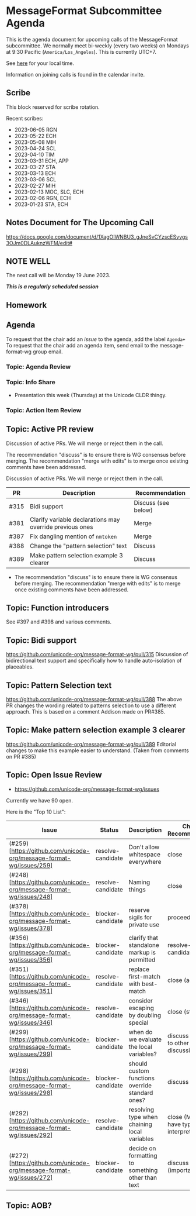 # MessageFormat Subcommittee Agenda

This is the agenda document for upcoming calls of the MessageFormat subcommittee. We normally meet bi-weekly 
(every two weeks) on Mondays at 9:30 Pacific (`America/Los_Angeles`). This is currently UTC+7. 

See [here](https://www.timeanddate.com/worldclock/converter.html?iso=20230619T163000&p1=224&p2=248&p3=136&p4=179&p5=33&p6=101&p7=268) for your local time.

Information on joining calls is found in the calendar invite.

## Scribe

This block reserved for scribe rotation.

Recent scribes:
* 2023-06-05 RGN
* 2023-05-22 ECH
* 2023-05-08 MIH
* 2023-04-24 SCL
* 2023-04-10 TIM
* 2023-03-31 ECH, APP
* 2023-03-27 STA
* 2023-03-13 ECH
* 2023-03-06 SCL
* 2023-02-27 MIH
* 2023-02-13 MOC, SLC, ECH
* 2023-02-06 RGN, ECH
* 2023-01-23 STA, ECH

## Notes Document for The Upcoming Call

https://docs.google.com/document/d/1XagOIWNBU3_gJneSvCYzscESyvgs3OJm0DLAuknzWFM/edit#

## NOTE WELL

The next call will be Monday 19 June 2023. 

***This is a regularly scheduled session***

## Homework


## Agenda

To request that the chair add an _issue_ to the agenda, add the label `Agenda+`
To request that the chair add an agenda item, send email to the message-format-wg group email.


### Topic: Agenda Review


### Topic: Info Share
* Presentation this week (Thursday) at the Unicode CLDR thingy.

### Topic: Action Item Review


## Topic: Active PR review

Discussion of active PRs. We will merge or reject them in the call.

The recommendation "discuss" is to ensure there is WG consensus before merging. The recommendation "merge with edits" is to merge once existing comments have been addressed.

Discussion of active PRs. We will merge or reject them in the call.

| PR   | Description | Recommendation |
|------|-------------|----------------|
| #315 | Bidi support | Discuss (see below) |
| #381 | Clarify variable declarations may override previous ones | Merge |
| #387 | Fix dangling mention of `nmtoken` | Merge |
| #388 | Change the "pattern selection" text | Discuss |
| #389 | Make pattern selection example 3 clearer | Discuss |


* The recommendation "discuss" is to ensure there is WG consensus before merging. The recommendation "merge with edits" is to merge once existing comments have been addressed.

## Topic: Function introducers

See #397 and #398 and various comments.

## Topic: Bidi support
https://github.com/unicode-org/message-format-wg/pull/315 
Discussion of bidirectional text support and specifically how to handle auto-isolation of placeables.

## Topic: Pattern Selection text
https://github.com/unicode-org/message-format-wg/pull/388
The above PR changes the wording related to patterns selection to use a different approach. This is based on a comment Addison made on PR#385.

## Topic: Make pattern selection example 3 clearer
https://github.com/unicode-org/message-format-wg/pull/389
Editorial changes to make this example easier to understand. (Taken from comments on PR #385)

## Topic: Open Issue Review

* https://github.com/unicode-org/message-format-wg/issues

Currently we have 90 open.

Here is the "Top 10 List":

| Issue | Status | Description | Chair's Recommendation |
|-------|--------|-------------|----------------|
| (#259)[https://github.com/unicode-org/message-format-wg/issues/259] | resolve-candidate | Don't allow whitespace everywhere | close |
| (#248)[https://github.com/unicode-org/message-format-wg/issues/248] | resolve-candidate | Naming things | close |
| (#378)[https://github.com/unicode-org/message-format-wg/issues/378] | blocker-candidate | reserve sigils for private use | proceed to PR |
| (#356)[https://github.com/unicode-org/message-format-wg/issues/356] | blocker-candidate | clarify that standalone markup is permitted | resolve-candidate | close? addressed by ABNF changes |
| (#351)[https://github.com/unicode-org/message-format-wg/issues/351] | resolve-candidate | replace first-match with best-match | close (accepted) |
| (#346)[https://github.com/unicode-org/message-format-wg/issues/346] | resolve-candidate | consider escaping by doubling special | close (stale) |
| (#299)[https://github.com/unicode-org/message-format-wg/issues/299] | blocker-candidate | when do we evaluate the local variables? | discuss (related to other discussions) |
| (#298)[https://github.com/unicode-org/message-format-wg/issues/298] | blocker-candidate | should custom functions override standard ones? | discuss |
| (#292)[https://github.com/unicode-org/message-format-wg/issues/292] | resolve-candidate | resolving type when chaining local variables | close (MF doesn't have types or interpret values) |
| (#272)[https://github.com/unicode-org/message-format-wg/issues/272] | blocker-candidate | decide on formatting to something other than text | discuss (important!) |


## Topic: AOB?

